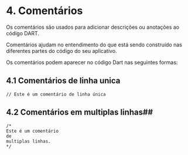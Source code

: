 # 4. Comentários #
>
Os comentários são usados para adicionar descrições ou anotações ao código DART. 
>
>
Comentários ajudam no entendimento do que está sendo construído nas diferentes
partes do código do seu aplicativo.
>
>
Os comentários podem aparecer no código Dart nas seguintes formas:
>

## 4.1 Comentários de linha unica ##
>
```
// Este é um comentário de linha única

```
>

## 4.2 Comentários em multiplas linhas##
>
```
/* 
Este é um comentário 
de 
multiplas linhas.
*/

```
>


